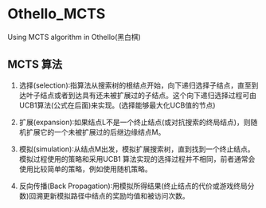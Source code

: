 # Othello_MCTS
Using MCTS algorithm in Othello(黑白棋)

## MCTS 算法
1. 选择(selection)∶指算法从搜索树的根结点开始，向下递归选择子结点，直至到达叶子结点或者到达具有还未被扩展过的子结点。这个向下递归选择过程可由UCB1算法(公式在后面)来实现。(选择能够最大化UCB值的节点)

2. 扩展(expansion)∶如果结点L不是一个终止结点(或对抗搜索的终局结点)，则随机扩展它的一个未被扩展过的后继边缘结点M。

3. 模拟(simulation)∶从结点M出发，模拟扩展搜索树，直到找到一个终止结点。模拟过程使用的策略和采用UCB1 算法实现的选择过程并不相同，前者通常会使用比较简单的策略，例如使用随机策略。

4. 反向传播(Back Propagation)∶用模拟所得结果(终止结点的代价或游戏终局分数)回溯更新模拟路径中结点的奖励均值和被访问次数。

